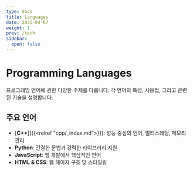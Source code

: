 ```yaml
---
type: docs
title: Languages
date: 2025-04-07
weight: 1
prev: /tech
sidebar:
  open: false
---
```


# Programming Languages

프로그래밍 언어에 관한 다양한 주제를 다룹니다. 각 언어의 특성, 사용법, 그리고 관련된 기술을 설명합니다.

## 주요 언어

- [**C++**]({{<relref "cpp/_index.md">}}): 성능 중심의 언어, 멀티스레딩, 메모리 관리
- **Python**: 간결한 문법과 강력한 라이브러리 지원
- **JavaScript**: 웹 개발에서 핵심적인 언어
- **HTML & CSS**: 웹 페이지 구조 및 스타일링
